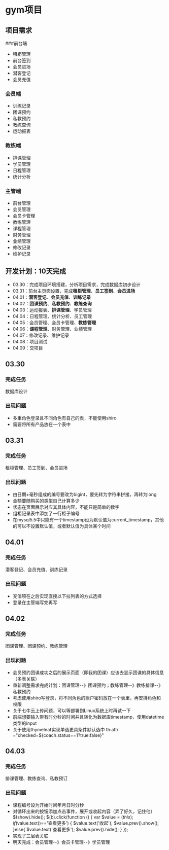 # gym项目
## 项目需求
###前台端
- 租柜管理
- 前台签到
- 会员进场
- 潜客登记
- 会员充值
### 会员端
- 训练记录
- 团课预约
- 私教预约
- 教练查询
- 运动报表
### 教练端
- 排课管理
- 学员管理
- 日程管理
- 统计分析
### 主管端
- 前台管理
- 会员管理
- 会员卡管理
- 教练管理
- 课程管理
- 财务管理
- 业绩管理
- 修改记录
- 维护记录
## 开发计划：10天完成
- 03.30：完成项目环境搭建，分析项目需求，完成数据库初步设计
- 03.31：前台主页面设置，完成**租柜管理**、**员工签到**、**会员进场**
- 04.01：**潜客登记**、**会员充值**、**训练记录**
- 04.02：**团课预约**、**私教预约**、**教练查询**
- 04.03：运动报表、**排课管理**、学员管理
- 04.04：日程管理、统计分析、员工管理
- 04.05：会员管理、会员卡管理、**教练管理**
- 04.06：**课程管理**、财务管理、业绩管理
- 04.07：修改记录、维护记录
- 04.08：项目测试 
- 04.09：交项目   
## 03.30
### 完成任务
数据库设计
### 出现问题
- 多重角色登录且不同角色有自己的表，不能使用shiro
- 需要将所有产品放在一个表中
## 03.31
### 完成任务
租柜管理、员工签到、会员进场
### 出现问题
- 由日期+毫秒组成的编号要改为bigint，要先转为字符串拼接，再转为long
- 金额要随购买的类型自己计算多少
- 状态在页面展示对应其具体内容，不能只是简单的数字
- 组柜记录表中添加了一行柜子编号
- 在mysql5.5中只能有一个timestamp设为默认值为current_timestamp，其他的可以不设置默认值，或者默认值为具体某个时间
## 04.01
### 完成任务
潜客登记、会员充值、训练记录
### 出现问题
- 充值项在之后实现直接以下拉列表的方式选择
- 登录在主管端写完再写
## 04.02
### 完成任务
团课管理、团课预约、教练管理
### 出现问题
- 会员预约团课成功之后的展示页面（即我的团课）应该去显示团课的具体信息（多表关联）
- 重新调整需求完成计划：团课管理--》团课预约；教练管理--》教练排课--》私教预约
- 考虑使用shiro写登录，将不同角色的账户密码放在一个表里，再安排角色和权限
- 关于七牛云上传问题，可以等部署到Linux系统上时再试一下
- 前端想要输入带有时分秒的时间并且转化为数据库timestamp，使用datetime类型的input
- 关于使用thymeleaf实现单选更具条件默认选中
  th:attr ="checked=${coach.status==1?true:false}"
## 04.03
### 完成任务
排课管理、教练查询、私教预订
### 出现问题
- 课程编号设为开始时间年月日时分秒
- 对循环出来的按钮添加点击事件，展开或收起内容（弄了好久，记住他）
	$(show).hide();
	$(b).click(function () {
   		 var $value = $(this);
   		 if ($value.text()=='查看更多') {
       			 $value.text('收起');
        			$value.prev().show();
   	 	}else{
        			$value.text('查看更多');
       		 	$value.prev().hide();
   		 }
	});
- 实现了三层表关联
- 明天完成：会员管理--》会员卡管理--》学员管理
